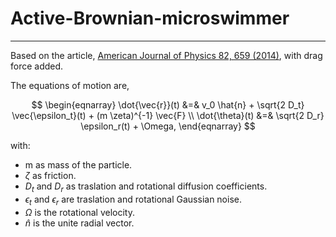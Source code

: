 # Active-Brownian-microswimmer

***

Based on the article,
[American Journal of Physics 82, 659 (2014)](https://aapt.scitation.org/doi/10.1119/1.4870398),
with drag force added.

The equations of motion are,

$$
\begin{eqnarray}
\dot{\vec{r}}(t) &=& v_0 \hat{n} + \sqrt{2 D_t} \vec{\epsilon_t}(t) + (m \zeta)^{-1} \vec{F} \\
\dot{\theta}(t) &=& \sqrt{2 D_r} \epsilon_r(t) + \Omega,
\end{eqnarray}
$$

with:

- m as mass of the particle.
- $\zeta$ as friction.
- $D_t$ and $D_r$ as traslation and rotational diffusion coefficients.
- $\epsilon_t$ and $\epsilon_r$ are traslation and rotational Gaussian noise.
- $\Omega$ is the rotational velocity.
- $\hat{n}$ is the unite radial vector.

